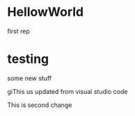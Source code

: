 # HellowWorld
first rep
# testing
some new stuff

giThis us updated from visual studio code

This is second change
